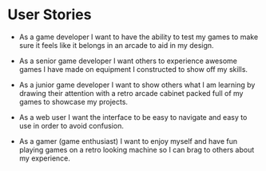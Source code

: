 # User Stories

* As a game developer I want to have the ability to test my games to make sure it feels like it belongs in an arcade to aid in my design.

* As a senior game developer I want others to experience awesome games I have made on equipment I constructed to show off my skills.

* As a junior game developer I want to show others what I am learning by drawing their attention with a retro arcade cabinet packed full of my games to showcase my projects.

* As a web user I want the interface to be easy to navigate and easy to use in order to avoid confusion.

* As a gamer (game enthusiast) I want to enjoy myself and have fun playing games on a retro looking machine so I can brag to others about my experience.